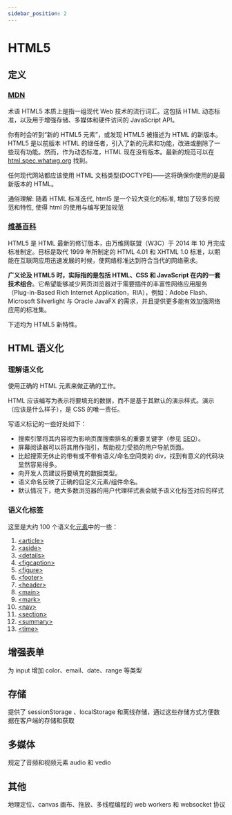 ```yaml
---
sidebar_position: 2
---
```


# HTML5

## 定义

### [MDN](https://developer.mozilla.org/en-US/docs/Glossary/HTML5)

术语 HTML5 本质上是指一组现代 Web 技术的流行词汇。这包括 HTML 动态标准，以及用于增强存储、多媒体和硬件访问的 JavaScript API。

你有时会听到“新的 HTML5 元素”，或发现 HTML5 被描述为 HTML 的新版本。HTML5 是以前版本 HTML 的继任者，引入了新的元素和功能，改进或删除了一些现有功能。然而，作为动态标准，HTML 现在没有版本。最新的规范可以在
[html.spec.whatwg.org](https://html.spec.whatwg.org/) 找到。

任何现代网站都应该使用 HTML 文档类型(DOCTYPE)——这将确保你使用的是最新版本的 HTML。

通俗理解: 随着 HTML 标准迭代, html5 是一个较大变化的标准, 增加了较多的规范和特性, 使得 html 的使用与编写更加规范

### [维基百科](https://zh.wikipedia.org/wiki/HTML5)

HTML5 是 HTML 最新的修订版本，由万维网联盟（W3C）于 2014 年 10 月完成标准制定。目标是取代 1999 年所制定的 HTML 4.01 和 XHTML 1.0 标准，以期能在互联网应用迅速发展的时候，使网络标准达到符合当代的网络需求。

**广义论及 HTML5 时，实际指的是包括 HTML、CSS 和 JavaScript 在内的一套技术组合**。它希望能够减少网页浏览器对于需要插件的丰富性网络应用服务（Plug-in-Based Rich Internet Application，RIA），例如：Adobe Flash、Microsoft Silverlight 与 Oracle JavaFX 的需求，并且提供更多能有效加强网络应用的标准集。

下述均为 HTML5 新特性。

## HTML 语义化

### 理解语义化

使用正确的 HTML 元素来做正确的工作。

HTML 应该编写为表示将要填充的数据，而不是基于其默认的演示样式。演示（应该是什么样子），是 CSS 的唯一责任。

写语义标记的一些好处如下：

- 搜索引擎将其内容视为影响页面搜索排名的重要关键字（参见 [SEO](https://developer.mozilla.org/zh-CN/docs/Glossary/SEO)）。
- 屏幕阅读器可以将其用作指引，帮助视力受损的用户导航页面。
- 比起搜索无休止的带有或不带有语义/命名空间类的 div，找到有意义的代码块显然容易得多。
- 向开发人员建议将要填充的数据类型。
- 语义命名反映了正确的自定义元素/组件命名。
- 默认情况下，绝大多数浏览器的用户代理样式表会赋予语义化标签对应的样式

### 语义化标签

这里是大约 100 个语义化[元素](https://developer.mozilla.org/zh-CN/docs/Web/HTML/Element)中的一些：

1. [\<article\>](https://developer.mozilla.org/zh-CN/docs/Web/HTML/Element/article)
2. [\<aside\>](https://developer.mozilla.org/zh-CN/docs/Web/HTML/Element/aside)
3. [\<details\>](https://developer.mozilla.org/zh-CN/docs/Web/HTML/Element/details)
4. [\<figcaption\>](https://developer.mozilla.org/zh-CN/docs/Web/HTML/Element/figcaption)
5. [\<figure\>](https://developer.mozilla.org/zh-CN/docs/Web/HTML/Element/figure)
6. [\<footer\>](https://developer.mozilla.org/zh-CN/docs/Web/HTML/Element/footer)
7. [\<header\>](https://developer.mozilla.org/zh-CN/docs/Web/HTML/Element/header)
8. [\<main\>](https://developer.mozilla.org/zh-CN/docs/Web/HTML/Element/main)
9. [\<mark\>](https://developer.mozilla.org/zh-CN/docs/Web/HTML/Element/mark)
10. [\<nav\>](https://developer.mozilla.org/zh-CN/docs/Web/HTML/Element/nav)
11. [\<section\>](https://developer.mozilla.org/zh-CN/docs/Web/HTML/Element/section)
12. [\<summary\>](https://developer.mozilla.org/zh-CN/docs/Web/HTML/Element/summary)
13. [\<time\>](https://developer.mozilla.org/zh-CN/docs/Web/HTML/Element/time)

## 增强表单

为 input 增加 color、email、date、range 等类型

## 存储

提供了 sessionStorage 、localStorage 和离线存储，通过这些存储方式方便数据在客户端的存储和获取

## 多媒体

规定了音频和视频元素 audio 和 vedio

## 其他

地理定位、canvas 画布、拖放、多线程编程的 web workers 和 websocket 协议
